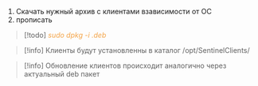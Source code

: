 1. Скачать нужный архив с клиентами взависимости от ОС
2. прописать
> [!todo] 
> <span style="color: #f4a448">*sudo dpkg -i <file>.deb*</span>

> [!info] 
> Клиенты будут установленны в каталог /opt/SentinelClients/ 

> [!info] 
> Обновление клиентов происходит аналогично через актуальный deb пакет 